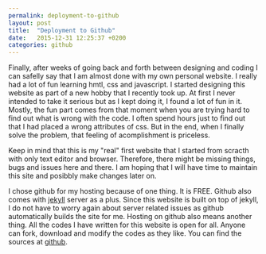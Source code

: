 ```yaml
---
permalink: deployment-to-github
layout: post
title:  "Deployment to Github"
date:   2015-12-31 12:25:37 +0200
categories: github
---
```

Finally, after weeks of going back and forth between designing and coding I can safelly say that I am almost done with my own personal website. I really had a lot of fun learning hmtl, css and javascript. I started designing this website as part of a new hobby that I recently took up. At first I never intended to take it serious but as I kept doing it, I found a lot of fun in it. Mostly, the fun part comes from that moment when you are trying hard to find out what is wrong with the code. I often spend hours just to find out that I had placed a wrong attributes of css. But in the end, when I finally solve the problem, that feeling of acomplishment is priceless.

Keep in mind that this is my "real" first website that I started from scracth with only text editor and browser. Therefore, there might be missing things, bugs and issues here and there. I am hoping that I will have time to maintain this site and posibbly make changes later on.

I chose github for my hosting because of one thing. It is FREE. Github also comes with [jekyll](http://jekyllrb.com "jekyll") server as a plus. Since this website is built on top of jekyll, I do not have to worry again about server related issues as github automatically builds the site for me. Hosting on github also means another thing. All the codes I have written for this website is open for all. Anyone can fork, download and modify the codes as they like. You can find the sources at [github](http://github.com/whadibrata "sources").
